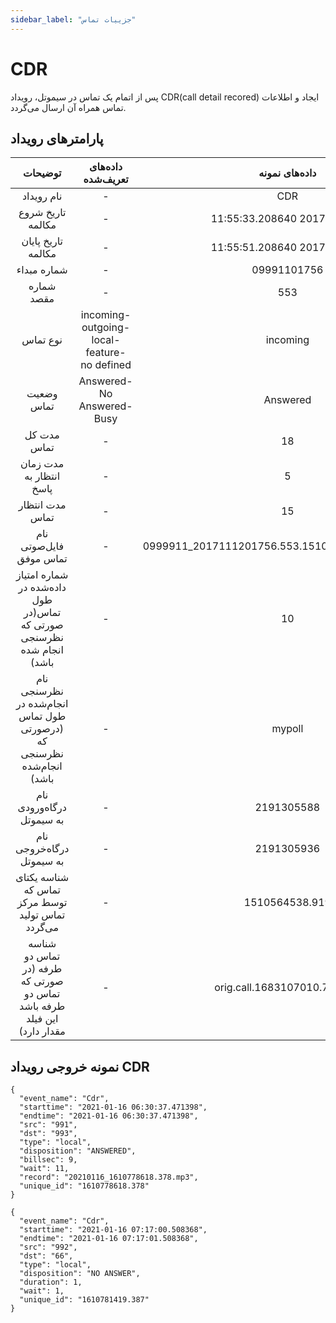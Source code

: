 ```yaml
---
sidebar_label: "جزییات تماس"
---
```


<head>
  <title> جزییات تماس | مستندات سیموتل</title>
</head>

# CDR

پس از اتمام یک تماس در سیموتل، رویداد CDR(call detail recored) ایجاد و اطلاعات تماس همراه آن ارسال‌ می‌گردد.


## پارامترهای رویداد
<div class="custom-table">

|                                توضیحات                               |                داده‌های تعریف‌شده               |                  داده‌های نمونه                  |    پارامتر‌ها    |
|:--------------------------------------------------------------------:|:---------------------------------------------:|:-----------------------------------------------:|:---------------:|
|                              نام رویداد                              |                       -                       |                       CDR                       |  **event_name** |
|                           تاریخ شروع مکالمه                          |                       -                       |            11:55:33.208640 2017-11-12           |  **start_time** |
|                          تاریخ پایان مکالمه                          |                       -                       |            11:55:51.208640 2017-11-12           |   **end_time**  |
|                              شماره مبداء                             |                       -                       |                   09991101756                   |     **src**     |
|                              شماره مقصد                              |                       -                       |                       553                       |     **dst**     |
|                               نوع تماس                               | incoming- outgoing- local-feature- no defined |                     incoming                    |     **type**    |
|                              وضعیت تماس                              |          Answered- No Answered- Busy          |                     Answered                    | **disposition** |
|                              مدت کل تماس                             |                       -                       |                        18                       |   **duration**  |
|                           مدت زمان انتظار به پاسخ                          |                       -                       |            5           |  **billsec** |
|                            مدت انتظار تماس                           |                       -                       |                        15                       |     **wait**    |
|                        نام فایل‌صوتی تماس موفق                        |                       -                       | 0999911_2017111201756.553.151048mp3.7732.164444 |    **record**   |
| شماره امتیاز داده‌شده در طول تماس(در صورتی که نظر‌سنجی انجام شده باشد) |                       -                       |                        10                       |  **poll_point** |
|  نام نظرسنجی انجام‌شده در طول تماس (درصورتی که نظرسنجی انجام‌شده باشد) |                       -                       |                      mypoll                     |  **poll_lable** |
|          نام درگاه‌ورودی به سیموتل          |         -        |       2191305588       | **entry_point** |
|          نام درگاه‌خروجی به سیموتل          |         -        |       2191305936       | **outgoing_point** |
|            شناسه یکتای تماس که توسط مرکز تماس تولید می‌گردد           |                       -                       |                  1510564538.919                 |  **cuid**  |
|                          شناسه تماس دو طرفه  (در صورتی که تماس دو طرفه باشد این فیلد مقدار دارد)                    |                       -                       |            orig.call.1683107010.780601           |  **originated_call_id** |
</div>


## نمونه خروجی رویداد CDR


```shell
{
  "event_name": "Cdr",
  "starttime": "2021-01-16 06:30:37.471398",
  "endtime": "2021-01-16 06:30:37.471398",
  "src": "991",
  "dst": "993",
  "type": "local",
  "disposition": "ANSWERED",
  "billsec": 9,
  "wait": 11,
  "record": "20210116_1610778618.378.mp3",
  "unique_id": "1610778618.378"
}
```

```shell
{
  "event_name": "Cdr",
  "starttime": "2021-01-16 07:17:00.508368",
  "endtime": "2021-01-16 07:17:01.508368",
  "src": "992",
  "dst": "66",
  "type": "local",
  "disposition": "NO ANSWER",
  "duration": 1,
  "wait": 1,
  "unique_id": "1610781419.387"
}
```
